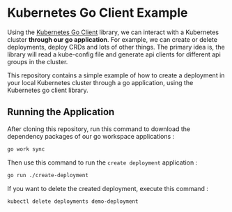 # Kubernetes Go Client Example

Using the [Kubernetes Go Client](https://github.com/kubernetes/client-go) library, we can interact with a Kubernetes cluster **through our go application**. For example, we can create or delete deployments, deploy CRDs and lots of other things. The primary idea is, the library will read a kube-config file and generate api clients for different api groups in the cluster.

This repository contains a simple example of how to create a deployment in your local Kubernetes cluster through a go application, using the Kubernetes go client library.

## Running the Application

After cloning this repository, run this command to download the dependency packages of our go workspace applications :

```sh
go work sync
```

Then use this command to run the `create deployment` application :

```sh
go run ./create-deployment
```

If you want to delete the created deployment, execute this command :

```sh
kubectl delete deployments demo-deployment
```